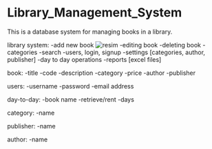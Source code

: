 # Library_Management_System
This is a database system for managing books in a library. 

library system:
	-add new book
 	![resim](https://github.com/ErenGunduzz/Library_Management_System/assets/77483696/5ea922d8-3c69-40c3-b7c2-866f8d2d9564)
	-editing book 
	-deleting book 
	-categories
	-search
	-users, login, signup
	-settings [categories, author, publisher]
	-day to day operations 
	-reports [excel files]

book:
	-title
	-code
	-description
	-category
	-price
	-author
	-publisher

users:
	-username
	-password
	-email address

day-to-day:
	-book name
	-retrieve/rent
	-days

category:
	-name

publisher:
	-name

author:
	-name
